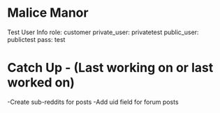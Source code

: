 # Malice Manor

Test User Info
role: customer
private_user: privatetest
public_user: publictest
pass: test

# Catch Up - (Last working on or last worked on)

-Create sub-reddits for posts
-Add uid field for forum posts 
